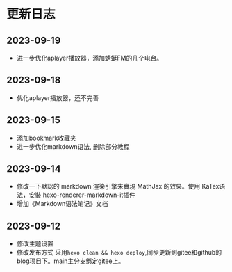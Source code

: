 # 更新日志
## 2023-09-19
- 进一步优化aplayer播放器，添加蜻蜓FM的几个电台。
## 2023-09-18
- 优化aplayer播放器，还不完善
## 2023-09-15
- 添加bookmark收藏夹
- 进一步优化markdown语法, 删除部分教程
  
## 2023-09-14
- 修改一下默認的 markdown 渲染引擎來實現 MathJax 的效果。使用 KaTex语法，安裝 hexo-renderer-markdown-it插件
- 增加《Markdown语法笔记》文档
## 2023-09-12
- 修改主题设置
- 修改发布方式
  采用`hexo clean && hexo deploy`,同步更新到gitee和github的blog项目下。main主分支绑定gitee上。
